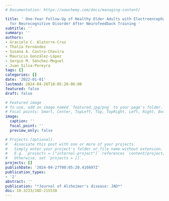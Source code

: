 ```yaml
---
# Documentation: https://wowchemy.com/docs/managing-content/

title: ' One-Year Follow-Up of Healthy Older Adults with Electroencephalographic Risk
  for Neurocognitive Disorder After Neurofeedback Training '
subtitle: ''
summary: ''
authors:
- Graciela C. Alatorre-Cruz
- Thalía Fernández
- Susana A. Castro-Chavira
- Mauricio González-López
- Sergio M. Sánchez-Moguel
- Juan Silva-Pereyra
tags: []
categories: []
date: '2022-01-01'
lastmod: 2024-04-26T18:05:20-06:00
featured: false
draft: false

# Featured image
# To use, add an image named `featured.jpg/png` to your page's folder.
# Focal points: Smart, Center, TopLeft, Top, TopRight, Left, Right, BottomLeft, Bottom, BottomRight.
image:
  caption: ''
  focal_point: ''
  preview_only: false

# Projects (optional).
#   Associate this post with one or more of your projects.
#   Simply enter your project's folder or file name without extension.
#   E.g. `projects = ["internal-project"]` references `content/project/deep-learning/index.md`.
#   Otherwise, set `projects = []`.
projects: []
publishDate: '2024-04-27T00:05:20.416697Z'
publication_types:
- '2'
abstract: ''
publication: "*Journal of Alzheimer's disease: JAD*"
doi: 10.3233/JAD-215538
---
```

